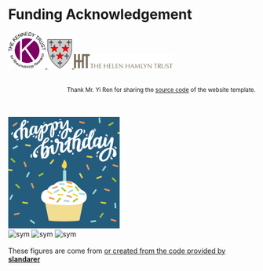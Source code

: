 # <i class="fas fa-donate"></i> Funding Acknowledgement

<div class="galery-logo">
    <a href="https://www.kennedytrust.org/">
	<img src='images/acknowledge/kennedy_trust_logo.png' alt="sym" width="15%">
	</a>
	<a href="https://www.some.ox.ac.uk/">
	<img src='images/acknowledge/somerville_logo.png' alt="sym" width="10%">
	</a>
	<a href="https://www.phf.org.uk/our-work-in-the-uk/helen-hamlyn-trust/">
	<img src='images/acknowledge/helen_hamlyn_logo.jpg' alt="sym" width="40%">
	</a>
</div>

<br />
<p style="text-align: right">
<small> Thank Mr. Yi Ren for sharing the <a href="https://github.com/RayeRen/acad-homepage.github.io">source code</a> of the website template. </small>
</p>

<br />
<br />
<div>
<img src='images/flowers/happy_birthday.gif' alt="sym" width="45%">
<br/>
<img src='images/flowers/flower0.gif' alt="sym" width="15%">
<img src='images/flowers/flower1.gif' alt="sym" width="15%">
<img src='images/flowers/flower4.gif' alt="sym" width="15%">
</div>



<br />
These figures are come from <a href="https://www.behance.net/gallery/58060483/Happy-Birthday-Gif/modules/341714061" /> or created from the code provided by <b><a href="https://www.zhihu.com/question/43309577/answer/2703435291"> slandarer</a> </b>
<br />
<br />
